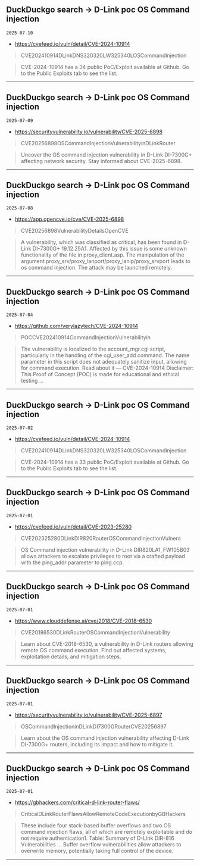 ## DuckDuckgo search -> D-Link poc OS Command injection
`2025-07-10`

* https://cvefeed.io/vuln/detail/CVE-2024-10914

<blockquote>
 CVE202410914DLinkDNS320320LW325340LOSCommandInjection
</blockquote>
<blockquote>
CVE-2024-10914 has a 34 public PoC/Exploit available at Github. Go to the Public Exploits tab to see the list.
</blockquote>

---

## DuckDuckgo search -> D-Link poc OS Command injection
`2025-07-09`

* https://securityvulnerability.io/vulnerability/CVE-2025-6898

<blockquote>
 CVE20256898OSCommandInjectionVulnerabilityinDLinkRouter
</blockquote>
<blockquote>
Uncover the OS command injection vulnerability in D-Link DI-7300G+ affecting network security. Stay informed about CVE-2025-6898.
</blockquote>

---

## DuckDuckgo search -> D-Link poc OS Command injection
`2025-07-08`

* https://app.opencve.io/cve/CVE-2025-6898

<blockquote>
 CVE20256898VulnerabilityDetailsOpenCVE
</blockquote>
<blockquote>
A vulnerability, which was classified as critical, has been found in D-Link DI-7300G+ 19.12.25A1. Affected by this issue is some unknown functionality of the file in proxy_client.asp. The manipulation of the argument proxy_srv/proxy_lanport/proxy_lanip/proxy_srvport leads to os command injection. The attack may be launched remotely.
</blockquote>

---

## DuckDuckgo search -> D-Link poc OS Command injection
`2025-07-04`

* https://github.com/verylazytech/CVE-2024-10914

<blockquote>
 POCCVE202410914CommandInjectionVulnerabilityin
</blockquote>
<blockquote>
The vulnerability is localized to the account_mgr.cgi script, particularly in the handling of the cgi_user_add command. The name parameter in this script does not adequately sanitize input, allowing for command execution. Read about it — CVE-2024-10914 Disclaimer: This Proof of Concept (POC) is made for educational and ethical testing ...
</blockquote>

---

## DuckDuckgo search -> D-Link poc OS Command injection
`2025-07-02`

* https://cvefeed.io/vuln/detail/CVE-2024-10914

<blockquote>
 CVE202410914DLinkDNS320320LW325340LOSCommandInjection
</blockquote>
<blockquote>
CVE-2024-10914 has a 33 public PoC/Exploit available at Github. Go to the Public Exploits tab to see the list.
</blockquote>

---

## DuckDuckgo search -> D-Link poc OS Command injection
`2025-07-01`

* https://cvefeed.io/vuln/detail/CVE-2023-25280

<blockquote>
 CVE202325280DLinkDIR820RouterOSCommandInjectionVulnera
</blockquote>
<blockquote>
OS Command injection vulnerability in D-Link DIR820LA1_FW105B03 allows attackers to escalate privileges to root via a crafted payload with the ping_addr parameter to ping.ccp.
</blockquote>

---

## DuckDuckgo search -> D-Link poc OS Command injection
`2025-07-01`

* https://www.clouddefense.ai/cve/2018/CVE-2018-6530

<blockquote>
 CVE20186530DLinkRouterOSCommandInjectionVulnerability
</blockquote>
<blockquote>
Learn about CVE-2018-6530, a vulnerability in D-Link routers allowing remote OS command execution. Find out affected systems, exploitation details, and mitigation steps.
</blockquote>

---

## DuckDuckgo search -> D-Link poc OS Command injection
`2025-07-01`

* https://securityvulnerability.io/vulnerability/CVE-2025-6897

<blockquote>
 OSCommandInjectioninDLinkDI7300GRouterCVE20256897
</blockquote>
<blockquote>
Learn about the OS command injection vulnerability affecting D-Link DI-7300G+ routers, including its impact and how to mitigate it.
</blockquote>

---

## DuckDuckgo search -> D-Link poc OS Command injection
`2025-07-01`

* https://gbhackers.com/critical-d-link-router-flaws/

<blockquote>
 CriticalDLinkRouterFlawsAllowRemoteCodeExecutionbyGBHackers
</blockquote>
<blockquote>
These include four stack-based buffer overflows and two OS command injection flaws, all of which are remotely exploitable and do not require authentication1. Table: Summary of D-Link DIR-816 Vulnerabilities ... Buffer overflow vulnerabilities allow attackers to overwrite memory, potentially taking full control of the device.
</blockquote>

---

